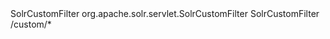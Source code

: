 <filter>
    <filter-name>SolrCustomFilter</filter-name>
    <filter-class>org.apache.solr.servlet.SolrCustomFilter</filter-class>
  </filter>
  <filter-mapping>
    <filter-name>SolrCustomFilter</filter-name>
    <url-pattern>/custom/*</url-pattern>
  </filter-mapping>
  